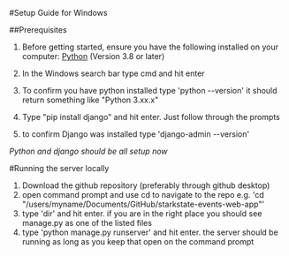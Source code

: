 #Setup Guide for Windows

##Prerequisites
1. Before getting started, ensure you have the following installed on your computer:
[Python](https://www.python.org/downloads/) (Version 3.8 or later)

3. In the Windows search bar type cmd and hit enter
4. To confirm you have python installed type 'python --version' it should return something like "Python 3.xx.x"
5. Type "pip install django" and hit enter. Just follow through the prompts
6. to confirm Django was installed type 'django-admin --version'

*Python and django should be all setup now*

#Running the server locally
1. Download the github repository (preferably through github desktop)
2. open command prompt and use cd to navigate to the repo e.g. 'cd "/users/myname/Documents/GitHub/starkstate-events-web-app"'
3. type 'dir' and hit enter. if you are in the right place you should see manage.py as one of the listed files
4. type 'python manage.py runserver' and hit enter. the server should be running as long as you keep that open on the command prompt
